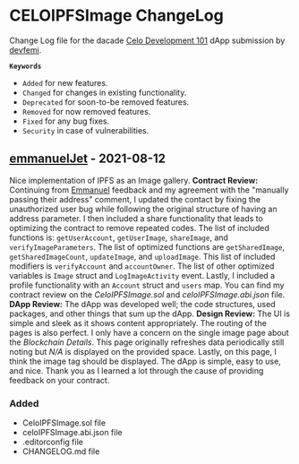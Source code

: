 # CELOIPFSImage ChangeLog

Change Log file for the dacade [Celo Development 101](https://dacade.org/communities/celo-development-101) dApp submission by [devfemi](https://dacade.org/communities/celo-development-101/submissions/bfbb6497-d5f2-432a-a792-990b74ccecd1).

**```Keywords```**

* `Added` for new features.
* `Changed` for changes in existing functionality.
* `Deprecated` for soon-to-be removed features.
* `Removed` for now removed features.
* `Fixed` for any bug fixes.
* `Security` in case of vulnerabilities.

## [emmanuelJet](https://github.com/emmanuelJet) - 2021-08-12

Nice implementation of IPFS as an Image gallery. **Contract Review:** Continuing from [Emmanuel](https://github.com/Emmanuel-umeh) feedback and my agreement with the "manually passing their address" comment, I updated the contact by fixing the unauthorized user bug while following the original structure of having an address parameter. I then included a share functionality that leads to optimizing the contract to remove repeated codes. The list of included functions is: `getUserAccount`, `getUserImage`, `shareImage`, and `verifyImageParameters`. The list of optimized functions are `getSharedImage`, `getSharedImageCount`, `updateImage`, and `uploadImage`. This list of included modifiers is `verifyAccount` and `accountOwner`. The list of other optimized variables is `Image` struct and `LogImageActivity` event. Lastly, I included a profile functionality with an `Account` struct and `users` map. You can find my contract review on the *CeloIPFSImage.sol* and *celoIPFSImage.abi.json* file. **DApp Review:** The dApp was developed well; the code structures, used packages, and other things that sum up the dApp. **Design Review:** The UI is simple and sleek as it shows content appropriately. The routing of the pages is also perfect. I only have a concern on the single image page about the *Blockchain Details*. This page originally refreshes data periodically still noting but *N/A* is displayed on the provided space. Lastly, on this page, I think the image tag should be displayed. The dApp is simple, easy to use, and nice. Thank you as I learned a lot through the cause of providing feedback on your contract.

### Added

* CeloIPFSImage.sol file
* celoIPFSImage.abi.json file
* .editorconfig file
* CHANGELOG.md file
